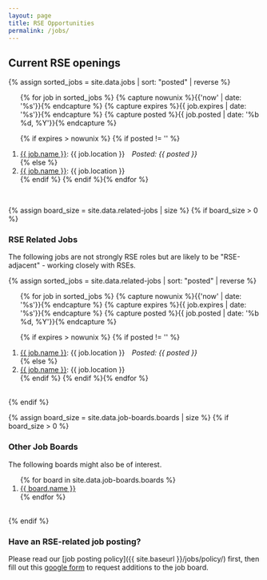```yaml
---
layout: page
title: RSE Opportunities
permalink: /jobs/
---
```


## Current RSE openings

{% assign sorted_jobs = site.data.jobs | sort: "posted" | reverse %}
<ol>{% for job in sorted_jobs %}
{% capture nowunix %}{{'now' | date: '%s'}}{% endcapture %}
{% capture expires %}{{ job.expires | date: '%s'}}{% endcapture %}
{% capture posted %}{{ job.posted | date: '%b %d, %Y'}}{% endcapture %}

{% if expires > nowunix %}
  {% if posted != '' %}
    <li><a href="{{ job.url }}" target="_blank">{{ job.name }}</a>: {{ job.location }}&emsp;<em>Posted:&nbsp;{{ posted }}</em></li>
  {% else %}
    <li><a href="{{ job.url }}" target="_blank">{{ job.name }}</a>: {{ job.location }}</li>
  {% endif %}
{% endif %}{% endfor %}</ol>

<br>

{% assign board_size = site.data.related-jobs | size %}
{% if board_size > 0 %}
### RSE Related Jobs

The following jobs are not strongly RSE roles but are likely to be
"RSE-adjacent" - working closely with RSEs.

{% assign sorted_jobs = site.data.related-jobs | sort: "posted" | reverse %}
<ol>{% for job in sorted_jobs %}
{% capture nowunix %}{{'now' | date: '%s'}}{% endcapture %}
{% capture expires %}{{ job.expires | date: '%s'}}{% endcapture %}
{% capture posted %}{{ job.posted | date: '%b %d, %Y'}}{% endcapture %}

{% if expires > nowunix %}
  {% if posted != '' %}
    <li><a href="{{ job.url }}" target="_blank">{{ job.name }}</a>: {{ job.location }}&emsp;<em>Posted:&nbsp;{{ posted }}</em></li>
  {% else %}
    <li><a href="{{ job.url }}" target="_blank">{{ job.name }}</a>: {{ job.location }}</li>
  {% endif %}
{% endif %}{% endfor %}</ol>

<br>
{% endif %}

{% assign board_size = site.data.job-boards.boards | size %}
{% if board_size > 0 %}

### Other Job Boards

The following boards might also be of interest.

<ol>{% for board in site.data.job-boards.boards %}
    <li><a href="{{ board.url }}" target="_blank">{{ board.name }}</a></li>
{% endfor %}</ol>
<br>
{% endif %}


### Have an RSE-related job posting?  
Please read our [job posting policy]({{ site.baseurl }}/jobs/policy/) first, then fill out this [google form](https://docs.google.com/forms/d/e/1FAIpQLSfYK64R1c0rj-ERldGLxuqedLIbsYPZXj9uBplDRYNmnND10Q/viewform?usp=sf_link) to request additions to the job board.
